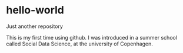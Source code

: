 # hello-world
Just another repository

This is my first time using github. I was introduced in a summer school called Social Data Science, at the university of Copenhagen. 

